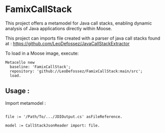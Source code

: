 # FamixCallStack

This project offers a metamodel for Java call stacks, enabling dynamic analysis of Java applications directly within Moose.

This project can imports file created with a parser of java call stacks found at : https://github.com/LeoDefossez/JavaCallStackExtractor

To load in a Moose image, execute: 
```Smalltalk
Metacello new
  baseline: 'FamixCallStack';
  repository: 'github://LeoDefossez/FamixCallStack:main/src';
  load.
```


## Usage :

Import metamodel :
```smalltalk

file := '/Path/To/.../JDIOutput.cs' asFileReference.

model := CallStackJsonReader import: file.
```